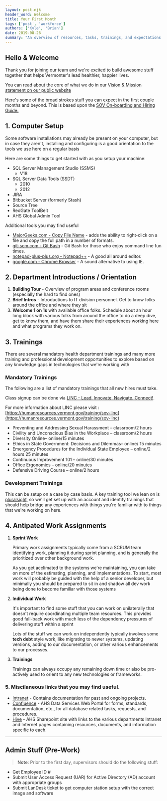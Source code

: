 ```yaml
---
layout: post.njk
header_word: Welcome
title: Your First Month
tags: ['post', 'workforce']
authors: ['Kyle', 'Brian']
date: 2019-08-26
summary: "An overview of resources, tasks, trainings, and expectations for your first couple months and beyond"
---
```



## Hello & Welcome

Thank you for joining our team and we're excited to build awesome stuff together that helps Vermonter's lead healthier, happier lives.  

You can read about the core of what we do in our [Vision & Mission statement on our public website](https://www.healthvermont.gov/about/vision)

Here's some of the broad strokes stuff you can expect in the first couple months and beyond. This is based upon the [SOV On-boarding and Hiring Guide.](https://humanresources.vermont.gov/talent-acquisition/onboarding-and-retention/onboarding-guide/printable-guide)

## 1. Computer Setup

Some software installations may already be present on your computer, but in case they aren't, installing and configuring is a good orientation to the tools we use here on a regular basis

Here are some things to get started with as you setup your machine:

* SQL Server Management Studio (SSMS)
  * V18
* SQL Server Data Tools (SSDT)
  * 2010
  * 2012
* JIRA
* Bitbucket Server (formerly Stash)
* Source Tree
* RedGate ToolBelt
* AHS Global Admin Tool

Additional tools you may find useful

* [MajorGeeks.com - Copy File Name](https://www.majorgeeks.com/files/details/copy_file_name.html) - adds the ability to right-click on a file and copy the full path in a number of formats.
* [git-scm.com - Git Bash](https://git-scm.com/downloads) - Git Bash for those who enjoy command line fun times.
* [notepad-plus-plus.org - Notepad++](https://notepad-plus-plus.org/download/all-versions.html) - A good all around editor.
* [google.com - Chrome Browser](https://www.google.com/chrome/) - A sound alternative to using IE.

## 2. Department Introductions / Orientation

1. **Building Tour** - Overview of program areas and conference rooms (especially the hard to find ones)
2. **Brief Intros** - Introductions to IT division personnel.  Get to know folks around the office and where they sit
3. **Welcome 1 on 1s** with available office folks.  Schedule about an hour long block with various folks from around the office to do a deep dive, get to know them, and have them share their experiences working here and what programs they work on.

## 3. Trainings

There are several mandatory health department trainings and many more training and professional development opportunities to explore based on any knowledge gaps in technologies that we're working with

### Mandatory Trainings

The following are a list of mandatory trainings that all new hires must take.

Class signup can be done via [LINC - Lead. Innovate. Navigate. Connect!](https://vermont.csod.com/client/vermont/default.aspx). 

For more information about LINC please visit : [https://humanresources.vermont.gov/training/sov-linc](https://humanresources.vermont.gov/training/sov-linc)

* Preventing and Addressing Sexual Harassment – classroom/2 hours 
* Civility and Unconscious Bias in the Workplace – classroom/2 hours 
* Diversity Online– online/15 minutes 
* Ethics in State Government: Decisions and Dilemmas– online/ 15 minutes 
* Emergency Procedures for the Individual State Employee – online/2 hours 25 minutes 
* Continuous Improvement 101 – online/30 minutes 
* Office Ergonomics – online/20 minutes 
* Defensive Driving Course – online/2 hours

### Development Trainings

This can be setup on a case by case basis.  A key training tool we lean on is [pluralsight](https://www.pluralsight.com/), so we'll get set up with an account and identify trainings that should help bridge any experiences with things you're familiar with to things that we're working on here.

## 4. Antipated Work Assignments

1. **Sprint Work**

    Primary work assignments typically come from a SCRUM team identifying work, planning it during sprint planning, and is generally the prioritized over other background work.  

    As you get acclimated to the systems we're maintaining, you can take on more of the estimating, planning, and implementations.  To start, most work will probably be guided with the help of a senior developer, but minimally you should be prepared to sit in and shadow all dev work being done to become familiar with those systems

2. **Individual Work**

   It's important to find some stuff that you can work on unilaterally that doesn't require coordinating multiple team resources.  This provides good fall-back work with much less of the dependency pressures of delivering stuff within a sprint

   Lots of the stuff we can work on independently typically involves some **tech debt** style work, like migrating to newer systems, updating versions, adding to our documentation, or other various enhancements to our processes.

3. **Trainings**

   Trainings can always occupy any remaining down time or also be pro-actively used to orient to any new technologies or frameworks.

### 5. Miscilaneous links that you may find useful.

* [Intranet](http://isa2004/Intranet/ITSI/ITSIntranet/default.aspx?Page=Home/ITSHome) - Contains documentation for past and ongoing projects.
* [Confluence](https://confluence.ahs.state.vt.us/display/AHSDS/Forms) - AHS Data Services Web Portal for forms, standards, documentation, etc., for all database related tasks, requests, and procedures.
* [Hive](https://vermontgov.sharepoint.com/sites/AHSIntra/Dept/Pages/Department.aspx) - AHS Sharepoint site with links to the various departments Intranet and Internet pages containing resources, documents, and information specific to each.

----


## Admin Stuff (Pre-Work)

> **Note**: Prior to the first day, supervisors should do the following stuff:


* Get Employee ID #
* Submit User Access Request (UAR) for Active Directory (AD) account with appropriate groups
* Submit LanDesk ticket to get computer station setup with the correct image and software
